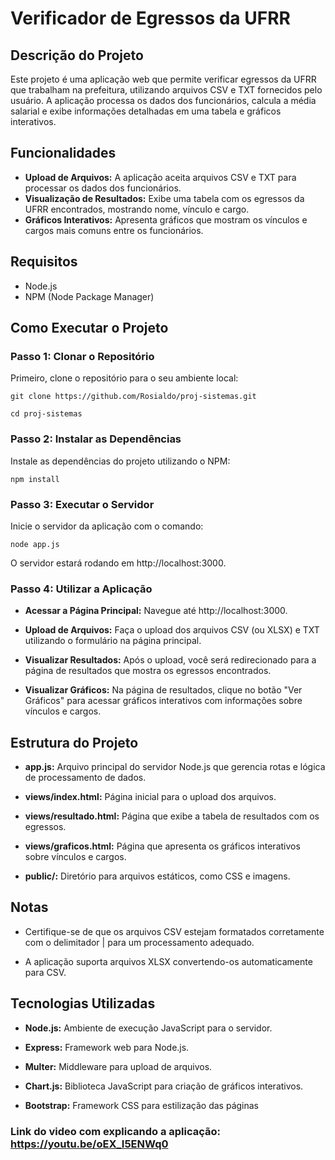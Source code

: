 # Verificador de Egressos da UFRR

## Descrição do Projeto

Este projeto é uma aplicação web que permite verificar egressos da UFRR que trabalham na prefeitura, utilizando arquivos CSV e TXT fornecidos pelo usuário. A aplicação processa os dados dos funcionários, calcula a média salarial e exibe informações detalhadas em uma tabela e gráficos interativos.

## Funcionalidades

- **Upload de Arquivos:** A aplicação aceita arquivos CSV e TXT para processar os dados dos funcionários.
- **Visualização de Resultados:** Exibe uma tabela com os egressos da UFRR encontrados, mostrando nome, vínculo e cargo.
- **Gráficos Interativos:** Apresenta gráficos que mostram os vínculos e cargos mais comuns entre os funcionários.

## Requisitos

- Node.js
- NPM (Node Package Manager)

## Como Executar o Projeto

### Passo 1: Clonar o Repositório

Primeiro, clone o repositório para o seu ambiente local:

```
git clone https://github.com/Rosialdo/proj-sistemas.git

cd proj-sistemas
```

### Passo 2: Instalar as Dependências

Instale as dependências do projeto utilizando o NPM:

```
npm install
```

### Passo 3: Executar o Servidor

Inicie o servidor da aplicação com o comando:

```
node app.js
```

O servidor estará rodando em http://localhost:3000.

### Passo 4: Utilizar a Aplicação

- **Acessar a Página Principal:** Navegue até http://localhost:3000.

- **Upload de Arquivos:** Faça o upload dos arquivos CSV (ou XLSX) e TXT utilizando o formulário na página principal.

- **Visualizar Resultados:** Após o upload, você será redirecionado para a página de resultados que mostra os egressos encontrados.

- **Visualizar Gráficos:** Na página de resultados, clique no botão "Ver Gráficos" para acessar gráficos interativos com informações sobre vínculos e cargos.

## Estrutura do Projeto

- **app.js:** Arquivo principal do servidor Node.js que gerencia rotas e lógica de processamento de dados.

- **views/index.html:** Página inicial para o upload dos arquivos.

- **views/resultado.html:** Página que exibe a tabela de resultados com os egressos.

- **views/graficos.html:** Página que apresenta os gráficos interativos sobre vínculos e cargos.

- **public/:** Diretório para arquivos estáticos, como CSS e imagens.

## Notas

- Certifique-se de que os arquivos CSV estejam formatados corretamente com o delimitador | para um processamento adequado. 

- A aplicação suporta arquivos XLSX convertendo-os automaticamente para CSV.

## Tecnologias Utilizadas

- **Node.js:** Ambiente de execução JavaScript para o servidor.

- **Express:** Framework web para Node.js.

- **Multer:** Middleware para upload de arquivos.

- **Chart.js:** Biblioteca JavaScript para criação de gráficos interativos.

- **Bootstrap:** Framework CSS para estilização das páginas

### Link do video com explicando a aplicação: https://youtu.be/oEX_I5ENWq0
